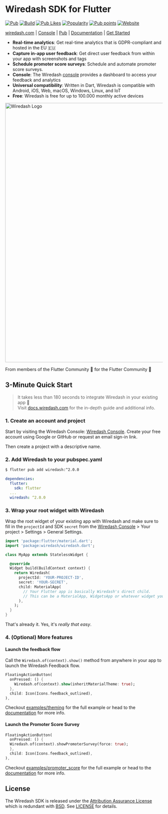 # Wiredash SDK for Flutter

[![Pub](https://img.shields.io/pub/v/wiredash.svg)](https://pub.dartlang.org/packages/wiredash)
[![Build](https://img.shields.io/github/actions/workflow/status/wiredashio/wiredash-sdk/nightly.yaml?branch=stable)](https://github.com/wiredashio/wiredash-sdk/actions)
[![Pub Likes](https://img.shields.io/pub/likes/wiredash)](https://pub.dev/packages/wiredash/score)
[![Popularity](https://img.shields.io/pub/popularity/wiredash)](https://pub.dev/packages/wiredash/score)
[![Pub points](https://img.shields.io/pub/points/wiredash)](https://pub.dev/packages/wiredash/score)
[![Website](https://img.shields.io/badge/website-wiredash.com-blue.svg)](https://wiredash.com/)

[wiredash.com](https://wiredash.com) | [Console](https://wiredash.com/console) | [Pub](https://pub.dev/packages/wiredash) | [Documentation](https://docs.wiredash.com) | [Get Started](https://docs.wiredash.com/guide/start)

- **Real-time analytics**: Get real-time analytics that is GDPR-compliant and hosted in the EU 🇪🇺
- **Capture in-app user feedback**: Get direct user feedback from within your app with screenshots and tags
- **Schedule promoter score surveys**: Schedule and automate promoter score surveys.
- **Console**: The Wiredash [console](https://wiredash.com/console) provides a dashboard to access your feedback and analytics
- **Universal compatibility**: Written in Dart, Wiredash is compatible with Android, iOS, Web, macOS, Windows, Linux, and IoT
- **Free**: Wiredash is free for up to 100.000 monthly active devices

<img width="830" alt="Wiredash Logo" src="https://github.com/wiredashio/wiredash-sdk/assets/1096485/37255958-2954-4fd4-8a43-82d3ba65a393"> <!-- 3x -->

From members of the Flutter Community 💙 for the Flutter Community 💙

## 3-Minute Quick Start

> It takes less than 180 seconds to integrate Wiredash in your existing app 🚀 <br />
> Visit [docs.wiredash.com](https://docs.wiredash.com/guide/start) for the in-depth
> guide and additional info.

### 1. Create an account and project

Start by visiting the Wiredash Console: [Wiredash Console](https://wiredash.com/console).
Create your free account using Google or GitHub or request an email sign-in link.

Then create a project with a descriptive name.

### 2. Add Wiredash to your pubspec.yaml

```bash
$ flutter pub add wiredash:^2.0.0
```

```yaml
dependencies:
  flutter:
    sdk: flutter
  ...
  wiredash: ^2.0.0
```

### 3. Wrap your root widget with Wiredash

Wrap the root widget of your existing app with Wiredash and make sure to fill in the `projectId` and SDK `secret`
from the [Wiredash Console](https://console.wiredash.com) > Your project >
Settings > General Settings.

```dart
import 'package:flutter/material.dart';
import 'package:wiredash/wiredash.dart';

class MyApp extends StatelessWidget {

  @override
  Widget build(BuildContext context) {
    return Wiredash(
      projectId: 'YOUR-PROJECT-ID',
      secret: 'YOUR-SECRET',
      child: MaterialApp(
        // Your Flutter app is basically Wiredash's direct child.
        // This can be a MaterialApp, WidgetsApp or whatever widget you like.
      ),
    );
  }
}
```

That's already it. Yes, it's *really that easy*.

### 4. (Optional) More features

#### Launch the feedback flow

Call the `Wiredash.of(context).show()` method from anywhere in your app to launch the Wiredash Feedback flow.

```dart
FloatingActionButton(
  onPressed: () {
    Wiredash.of(context).show(inheritMaterialTheme: true);
  },
  child: Icon(Icons.feedback_outlined),
),
```

Checkout [examples/theming](https://github.com/wiredashio/wiredash-sdk/blob/stable/examples/theming/lib/main.dart) for the full example or head to the [documentation](https://docs.wiredash.com/reference/feedback) for more info.

#### Launch the Promoter Score Survey

```dart
FloatingActionButton(
  onPressed: () {
  Wiredash.of(context).showPromoterSurvey(force: true);
  },
  child: Icon(Icons.feedback_outlined),
),
```

Checkout [examples/promoter_score](https://github.com/wiredashio/wiredash-sdk/blob/stable/examples/promoter_score/lib/main.dart) for the full example or head to the [documentation](https://docs.wiredash.com/reference/promoter-score) for more info.

## License

The Wiredash SDK is released under the [Attribution Assurance License](https://opensource.org/licenses/AAL) which is redundant with [BSD](https://opensource.org/licenses/BSD-3-Clause).
See [LICENSE](https://github.com/wiredashio/wiredash-sdk/blob/stable/LICENSE) for details.